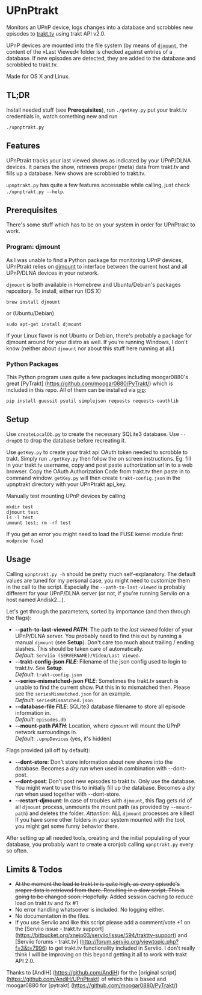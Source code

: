 # UPnPtrakt

Monitors an UPnP device, logs changes into a database and scrobbles new episodes to [trakt.tv](http://trakt.tv) using trakt API v2.0.

UPnP devices are mounted into the file system (by means of [`djmount`](http://djmount.sourceforge.net/), the content of the »Last Viewed« folder is checked against entries of a database. If new episodes are detected, they are added to the database and scrobbled to trakt.tv.

Made for OS X and Linux.
## TL;DR
Install needed stuff (see **Prerequisites**), run `./getKey.py` put your trakt.tv credentials in, watch something new and run

```shell
./upnptrakt.py
```

## Features
UPnPtrakt tracks your last viewed shows as indicated by your UPnP/DLNA devices. It parses the show, retrieves proper (meta) data from trakt.tv and fills up a database. New shows are scrobbled to trakt.tv.

`upnptrakt.py` has quite a few features accessable while calling, just check `./upnptrakt.py --help`.
## Prerequisites
There's some stuff which has to be on your system in order for UPnPtrakt to work.
### Program: djmount
As I was unable to find a Python package for monitoring UPnP devices, UPnPtrakt relies on [djmount](http://djmount.sourceforge.net/) to interface between the current host and all UPnP/DLNA devices in your network.

`djmount` is both available in Homebrew and Ubuntu/Debian's packages repository. To install, either run (OS X)

```shell
brew install djmount
```
or (Ubuntu/Debian)

```shell
sudo apt-get install djmount
```
If your Linux flavor is not Ubuntu or Debian, there's probably a package for djmount around for your distro as well. If you're running Windows, I don't know (neither about `djmount` nor about this stuff here running at all.)

### Python Packages
This Python program uses quite a few packages including moogar0880's great [PyTrakt] (https://github.com/moogar0880/PyTrakt/) which is included in this repo. All of them can be installed via [pip](http://www.pip-installer.org/):

```shell
pip install guessit psutil simplejson requests requests-oauthlib 
```

## Setup
Use `createLocalDb.py` to create the necessary SQLite3 database. Use `--dropDB` to drop the database before recreating it.

Use `getKey.py` to create your trakt api OAuth token needed to scrobble to trakt. Simply run `./getKey.py` then follow the on screen instructions. Eg. fill in your trakt.tv username, copy and post paste authorization url in to a web browser. Copy the OAuth Authorization Code from trakt.tv then paste in to command window. `getKey.py` will then create `trakt-config.json` in the upnptrakt directory with your UPnPtrakt api_key. 

Manually test mounting UPnP devices by calling
```shell
mkdir test
djmount test
ls -l test
umount test; rm -rf test
```
If you get an error you might need to load the FUSE kernel module first: `modprobe fuse`)
## Usage
Calling `upnptrakt.py -h` should be pretty much self-explanatory. The default values are tuned for my personal case, you might need to customize them in the call to the script. Especially the `--path-to-last-viewed` is probably different for your UPnP/DLNA server (or not, if you're running Serviio on a host named Andisk2…).

Let's get through the parameters, sorted by importance (and then through the flags):

* **--path-to-last-viewed _PATH_**: The path to the *last viewed* folder of your UPnP/DLNA server. You probably need to find this out by running a manual `djmount` (see **Setup**). Don't care too much about trailing / ending slashes. This should be taken care of automatically.  
*Default*: `Serviio (SERVERNAME)/Video/Last Viewed`. 
* **--trakt-config-json _FILE_**: Filename of the json config used to login to trakt.tv. See **Setup**.  
*Default*: `trakt-config.json`
* **--series-mismatched-json _FILE_**: Sometimes the trakt.tv search is unable to find the current show. Put this in to mismatched then. Please see the `seriesMismatched.json` for an example.  
*Default*: `seriesMismatched.json`
* **--database-file _FILE_**: SQLite3 database filename to store all episode information in.  
*Default*: `episodes.db`
* **--mount-path _PATH_**: Location, where `djmount` will mount the UPnP network surroundings in.  
*Default*: `.upnpDevices` (yes, it's hidden)

Flags provided (all off by default):

* **--dont-store**: Don't store information about new shows into the database. Becomes a *dry run* when used in combination with --dont-post.
* **--dont-post**: Don't post new episodes to trakt.tv. Only use the database. You might want to use this to initially fill up the database. Becomes a *dry run* when used together with --dont-store.
* **--restart-djmount**: In case of troubles with `djmount`, this flag gets rid of all `djmount` process, unmounts the mount path (as provided by `--mount-path`) and deletes the folder. *Attention:* ALL `djmount` processes are killed! If you have some other folders in your system mounted with the tool, you might get some funny behavior there.

After setting up all needed tools, creating and the initial populating of your database, you probably want to create a cronjob calling `upnptrakt.py` every so often.

## Limits & Todos
* ~~At the moment the load to trakt.tv is quite high, as every episode's proper data is retrieved from there. Resulting in a slow script. This is going to be changed soon. Hopefully.~~ Added session caching to reduce load on trakt.tv and fix #1
* No error handling whatsoever is included. No logging either.
* No documentation in the files.
* If you use Serviio and like this script please add a comment/vote +1 on the [Serviio issue - trakt.tv support] (https://bitbucket.org/xnejp03/serviio/issue/594/trakttv-support) and [Serviio forums - trakt.tv] (http://forum.serviio.org/viewtopic.php?f=3&t=7996) to get trakt.tv functionality included in Serviio. I don't really think I will be improving on this beyond getting it all to work with trakt API 2.0. 

Thanks to [AndiH] (https://github.com/AndiH) for the [original script] (https://github.com/AndiH/UPnPtrakt) of which this is based and moogar0880 for [pytrakt] (https://github.com/moogar0880/PyTrakt/)